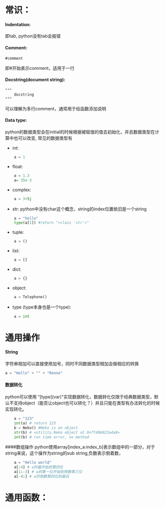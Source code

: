 # 常识：

#### Indentation: 
即tab, python没有tab会报错

#### Comment: 
    #comment
即#开始表示comment，适用于一行

#### Docstring(document string): 
    """  
        docstring 
    """
可以理解为多行comment，通常用于给函数添加说明

#### Data type: 
python的数据类型会在initial的时候根据被赋值的值去初始化，并且数据类型在计算中也可以改变, 常见的数据类型有
* int:
```python
    a = 1 
```
* float: 
```python
    a = 1.3 
    a= 35e-3
```
* complex:
```python
    a = 3+5j
```
* str: python中没有char这个概念，string的index位置依旧是一个string
```python
    a = "hello"
    type(a[1]) #return "<class 'str'>"
```
* tuple: 
```python
    a = ()
```
* list:
```python
    a = []
```
* dict:
```python
    a = {}
```
* object:
```python
    a = Telephone()
```
* type (type本身也是一个type):
```python
    a = int
```


# 通用操作
#### String
字符串相加可以直接使用加号，同时不同数据类型相加会做相应的转换
```python
a = "Hello" + "" + "Renne"
```

#### 数据转化
python可以使用 "\[type\](var)"实现数据转化，数据转化仅限于经典数据类型，默认不支持object（能否让object也可以转化？）并且只能在类型有办法转化的时候实现转化。
```python
    a = "123"
    int(a) # return 123
    b = Neko() #Neko is an object
    str(b) # <utility.Neko object at 0x7f406023a4a8>
    int(b) # run time error, no method
```

####数组操作
python使用array\[index_a:index_b\]表示数组中的一部分，对于string来说，这个操作为string的sub string,负数表示倒着数，
```python
    a = "Hello world"
    a[:4] # a的最开始到第四位
    a[1:-3] # a的第一位开始到倒数第三位
    a[-4:] # a的倒数第四位到最后
```

# 通用函数：

